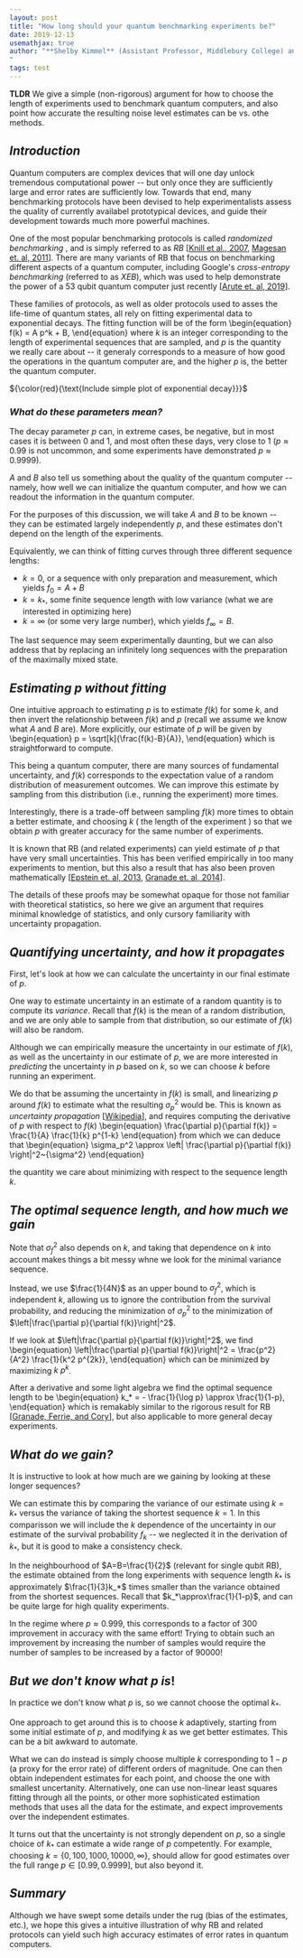 ```yaml
---
layout: post
title: "How long should your quantum benchmarking experiments be?"
date: 2019-12-13
usemathjax: true
author: "**Shelby Kimmel** (Assistant Professor, Middlebury College) and **Marcus Silva** (Principal Researcher, Quantum Systems, Microsoft)
"
tags: test
---
```


**TLDR** We give a simple (non-rigorous) argument for how to choose the length of
  experiments used to benchmark quantum computers, and also point how
  accurate the resulting noise level estimates can be vs. othe methods.

## *Introduction*

Quantum computers are complex devices that will one day unlock
tremendous computational power -- but only once they are sufficiently
large and error rates are sufficiently low.  Towards that end, many
benchmarking protocols have been devised to help experimentalists
assess the quality of currently availabel prototypical devices, and
guide their development towards much more powerful machines.

One of the most popular benchmarking protocols is called _randomized
benchmarking_ , and is simply referred to as _RB_ [[Knill et al., 2007](https://arxiv.org/abs/0707.0963), 
[Magesan et. al, 2011](https://arxiv.org/abs/1109.6887)]. There are
many variants of RB that focus on benchmarking different aspects of a
quantum computer, including Google's _cross-entropy benchmarking_
(referred to as _XEB_), which was used to help demonstrate the power
of a 53 qubit quantum computer just recently [[Arute et. al, 2019](https://www.nature.com/articles/s41586-019-1666-5)].

These families of protocols, as well as older protocols used to asses
the life-time of quantum states, all rely on fitting experimental data
to exponential decays. The fitting function will be of the form
\begin{equation}
f(k) = A p^k + B,
\end{equation}
where $k$ is an
integer corresponding to the length of experimental sequences that are
sampled, and $p$ is the quantity we really care about -- it generaly
corresponds to a measure of how good the operations in the quantum computer are,
and the higher $p$ is, the better the quantum computer.

${\color{red}{\text{Include simple plot of exponential decay}}}$

### *What do these parameters mean?*

The decay parameter $p$ can, in extreme cases, be negative, but in most 
cases it is between $0$ and $1$, and most often these days, very close to $1$
($p\approx0.99$ is not uncommon, and some experiments have
demonstrated $p\approx0.9999$).

$A$ and $B$ also tell us something about the quality of the quantum
computer -- namely, how well we can initialize the quantum computer, and how we
can readout the information in the quantum computer.

For the purposes of this discussion, we will take $A$ and $B$ to be known 
-- they can be estimated largely independently $p$, and these estimates don't 
depend on the length of the experiments.

Equivalently, we can think of fitting curves through three different
sequence lengths:

   + $k=0$, or a sequence with only preparation and measurement, which yields $f_0=A+B$
   + $k=k_*$, some finite sequence length with low variance (what we are interested in optimizing here)
   + $k=\infty$ (or some very large number), which yields $f_\infty=B$.

The last sequence may seem experimentally daunting, but we can also
address that by replacing an infinitely long sequences with the
preparation of the maximally mixed state.

## *Estimating $p$ without fitting*

One intuitive approach to estimating $p$ is to estimate $f(k)$ for
some $k$, and then invert the relationship between $f(k)$ and $p$
(recall we assume we know what $A$ and $B$ are). More explicitly, our
estimate of $p$ will be given by
\begin{equation}
p = \sqrt[k]{\frac{f(k)-B}{A}},
\end{equation}
which is straightforward to compute.

This being a quantum computer, there are many sources of fundamental
uncertainty, and $f(k)$ corresponds to the expectation value of a
random distribution of measurement outcomes. We can improve this
estimate by sampling from this distribution (i.e., running the
experiment) more times.

Interestingly, there is a trade-off between sampling $f(k)$ more times
to obtain a better estimate, and choosing $k$ ( the length of the
experiment ) so that we obtain $p$ with greater accuracy for the same 
number of experiments.

It is known that RB (and related experiments) can yield estimate of
$p$ that have very small uncertainties. This has been verified
empirically in too many experiments to mention, but this also a result that
has also been proven mathematically [[Epstein et. al, 2013](https://arxiv.org/abs/1308.2928), 
[Granade et. al, 2014](https://arxiv.org/abs/1404.5275)].

The details of these proofs may be somewhat opaque for those not
familiar with theoretical statistics, so here we give an argument that
requires minimal knowledge of statistics, and only cursory familiarity
with uncertainty propagation.

## *Quantifying uncertainty, and how it propagates*

First, let's look at how we can calculate the uncertainty in our final 
estimate of $p$.

One way to estimate uncertainty in an estimate of a random quantity is
to compute its *variance*. Recall that $f(k)$ is the mean of a random
distribution, and we are only able to sample from that distribution,
so our estimate of $f(k)$ will also be random.

Although we can empirically measure the uncertainty in our estimate of
$f(k)$, as well as the uncertainty in our estimate of $p$, we are more
interested in *predicting* the uncertainty in $p$ based on $k$, so we
can choose $k$ before running an experiment.

We do that be assuming the uncertainty in $f(k)$ is small, and
linearizing $p$ around $f(k)$ to estimate what the resulting
$\sigma_p^2$ would be. This is known as *uncertainty propagation*
[[Wikipedia](https://en.wikipedia.org/wiki/Propagation_of_uncertainty)], 
and requires computing the derivative of $p$ with
respect to $f(k)$
\begin{equation}
\frac{\partial p}{\partial f(k)} = \frac{1}{A} \frac{1}{k} p^{1-k}
\end{equation}
from which we can deduce that
\begin{equation}
\sigma_p^2 \approx \left| \frac{\partial p}{\partial f(k)} \right|^2~{\sigma^2} 
\end{equation}

the quantity we care about minimizing with respect to the sequence
length $k$.

## *The optimal sequence length, and how much we gain*

Note that $\sigma_f^2$ also depends on $k$, and taking that dependence
on $k$ into account makes things a bit messy whne we look for the minimal 
variance sequence. 

Instead, we use $\frac{1}{4N}$ as an
upper bound to $\sigma_f^2$, which is independent $k$, allowing us to
ignore the contribution from the survival probability, and reducing
the minimization of $\sigma_p^2$ to the minimization of
$\left|\frac{\partial p}{\partial f(k)}\right|^2$.

If we look at $\left|\frac{\partial p}{\partial
f(k)}\right|^2$, we find
\begin{equation}
\left|\frac{\partial p}{\partial
f(k)}\right|^2 = \frac{p^2}{A^2} \frac{1}{k^2 p^{2k}},
\end{equation}
which can be minimized by maximizing $k~p^{k}$.

After a derivative and some light algebra we find the optimal sequence length to be
\begin{equation}
k_* = - \frac{1}{\log p} \approx \frac{1}{1-p},
\end{equation}
which is remakably similar to the rigorous result for RB 
[[Granade, Ferrie, and Cory](https://arxiv.org/abs/1404.5275)],
but also applicable to more general decay experiments.


## *What do we gain?*

It is instructive to look at how much are we gaining by looking at these 
longer sequences?

We can estimate this by comparing the variance of our estimate using
$k=k_*$ versus the variance of taking the shortest sequence $k=1$. In
this comparisson we will include the $k$ dependence of the uncertainty in our 
estimate of the survival probability $f_k$ -- we neglected it in the derivation 
of $k_*$, but it is good to make a consistency check. 

In the neighbourhood of $A=B=\frac{1}{2}$ (relevant for single qubit
RB), the estimate obtained from the long experiments with sequence
length $k_*$ is approximately $\frac{1}{3}k_*$ times smaller than the
variance obtained from the shortest sequences. Recall that $k_*\approx\frac{1}{1-p}$,
and can be quite large for high quality experiments.

In the regime where $p\approx 0.999$, this corresponds to a factor of
$300$ improvement in accuracy with the same effort! Trying to obtain
such an improvement by increasing the number of samples would require
the number of samples to be increased by a factor of $90000$!

## *But we don't know what $p$ is*!

In practice we don't know what $p$ is, so we cannot choose
the optimal $k_*$.

One approach to get around this is to choose $k$ adaptively, 
starting from some initial estimate of $p$, and modifying $k$ 
as we get better estimates. This can be a bit awkward to automate.

What we can do instead is simply choose multiple $k$ corresponding to
$1-p$ (a proxy for the error rate) of different orders of magnitude. 
One can then obtain independent estimates for each point, and choose 
the one with smallest uncertanity. Alternatively, one can use non-linear 
least squares fitting through all the points, or other more sophisticated
estimation methods that uses all the data for the estimate, and expect 
improvements over the independent estimates.

It turns out that the uncertainty is not strongly dependent on $p$, so a
single choice of $k_*$ can estimate a wide range of $p$ competently. For 
example, choosing $k=\{0,100,1000,10000,\infty\}$, should allow for good 
estimates over the full range $p\in[0.99,0.9999]$, but also beyond it.

## *Summary*

Although we have swept some details under the rug (bias of the
estimates, etc.), we hope this gives a intuitive illustration of why
RB and related protocols can yield such high accuracy estimates of
error rates in quantum computers. 
